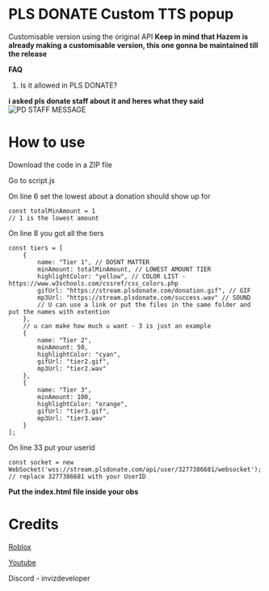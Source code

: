 # PLS DONATE Custom TTS popup
Customisable version using the original API
**Keep in mind that Hazem is already making a customisable version, this one gonna be maintained till the release**

**FAQ**
1. Is it allowed in PLS DONATE?

**i asked pls donate staff about it and heres what they said**
![PD STAFF MESSAGE](https://cdn.discordapp.com/attachments/1302392086548582401/1302393857790443560/7nipsPl.png?ex=6727f44d&is=6726a2cd&hm=ffc2d14226e45a668842b29a5dbaee3e760804c60cb0dea302780563095e275b&)
# How to use
Download the code in a ZIP file

Go to script.js

On line 6 set the lowest about a donation should show up for

```
const totalMinAmount = 1
// 1 is the lowest amount
```

On line 8 you got all the tiers

```
const tiers = [
    {
        name: "Tier 1", // DOSNT MATTER
        minAmount: totalMinAmount, // LOWEST AMOUNT TIER
        highlightColor: "yellow", // COLOR LIST - https://www.w3schools.com/cssref/css_colors.php
        gifUrl: "https://stream.plsdonate.com/donation.gif", // GIF
        mp3Url: "https://stream.plsdonate.com/success.wav" // SOUND
        // U can use a link or put the files in the same folder and put the names with extention
    },
    // u can make how much u want - 3 is just an example
    {
        name: "Tier 2",
        minAmount: 50,
        highlightColor: "cyan",
        gifUrl: "tier2.gif",
        mp3Url: "tier2.wav"
    },
    {
        name: "Tier 3",
        minAmount: 100,
        highlightColor: "orange",
        gifUrl: "tier3.gif",
        mp3Url: "tier3.wav"
    }
];
```

On line 33 put your userid
```
const socket = new WebSocket('wss://stream.plsdonate.com/api/user/3277386681/websocket');
// replace 3277386681 with your UserID
```
**Put the index.html file inside your obs**

# Credits
[Roblox](https://www.roblox.com/users/3277386681/profile)

[Youtube](https://www.youtube.com/@InvizDev)

Discord - invizdeveloper
